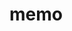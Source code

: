 # memo

<!--
Referred projects:
- https://gorm.io/docs/models.html
- https://speakerdeck.com/karupanerura/goteparserwoshu-ku
- 
-->
